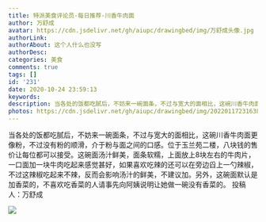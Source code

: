```yaml
---
title: 特派美食评论员-每日推荐-川香牛肉面
author: 万舒成
avatar: https://cdn.jsdelivr.net/gh/aiupc/drawingbed/img/万舒成头像.jpg
authorLink: 
authorAbout: 这个人什么也没写
authorDesc: 
categories: 美食
comments: true
tags: []
id: '231'
date: 2020-10-24 23:59:13
keywords:
description: 当各处的饭都吃腻后，不妨来一碗面条，不过与宽大的面相比，这碗川香牛肉面更像粉，不过没有粉的顺滑，介于...
photos: https://cdn.jsdelivr.net/gh/aiupc/drawingbed/img/20220117231638.png
---
```


当各处的饭都吃腻后，不妨来一碗面条，不过与宽大的面相比，这碗川香牛肉面更像粉，不过没有粉的顺滑，介于粉与面之间的口感。位于玉兰苑二楼，八块钱的售价让每位都可以接受。这碗面汤汁鲜美，面条软糯，上面放上8块左右的牛肉片，一口面加一块牛肉吃起来感觉甚好，如果喜欢吃辣的还可以在旁边舀上一勺辣椒，不过这辣椒吃起来不辣，反而会影响汤汁的鲜美，不建议加。另外，这碗面默认是加香菜的，不喜欢吃香菜的人请事先向阿姨说明让她做一碗没有香菜的。 投稿人：万舒成

![](https://cdn.jsdelivr.net/gh/aiupc/drawingbed/img/QQ图片20201025155527.jpg)